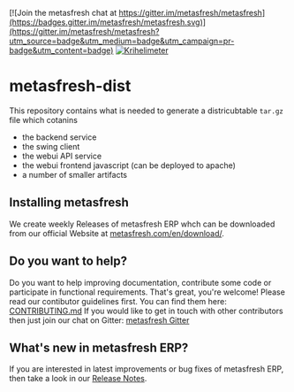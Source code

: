 [![Join the metasfresh chat at https://gitter.im/metasfresh/metasfresh](https://badges.gitter.im/metasfresh/metasfresh.svg)](https://gitter.im/metasfresh/metasfresh?utm_source=badge&utm_medium=badge&utm_campaign=pr-badge&utm_content=badge)
[![Krihelimeter](http://krihelinator.xyz/badge/metasfresh/metasfresh-dist)](http://krihelinator.xyz)

# metasfresh-dist

This repository contains what is needed to generate a districubtable `tar.gz` file which cotanins
* the backend service
* the swing client
* the webui API service
* the webui frontend javascript (can be deployed to apache)
* a number of smaller artifacts

## Installing metasfresh ##
We create weekly Releases of metasfresh ERP whch can be downloaded from our official Website at [metasfresh.com/en/download/](http://metasfresh.com/en/download/).

## Do you want to help? ##
Do you want to help improving documentation, contribute some code or participate in functional requirements. That's great, you're welcome! Please read our contibutor guidelines first. You can find them here: [CONTRIBUTING.md](https://github.com/metasfresh/metasfresh/blob/master/CONTRIBUTING.md)
If you would like to get in touch with other contributors then just join our chat on Gitter: [metasfresh Gitter](https://gitter.im/metasfresh/metasfresh?utm_source=badge&utm_medium=badge&utm_campaign=pr-badge&utm_content=badge)

## What's new in metasfresh ERP? ##
If you are interested in latest improvements or bug fixes of metasfresh ERP, then take a look in our [Release Notes](https://github.com/metasfresh/metasfresh/blob/master/ReleaseNotes.md).
